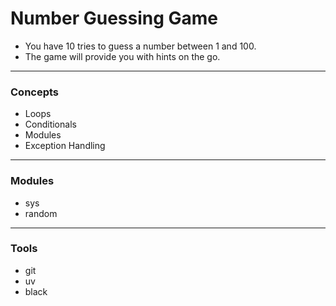 # Number Guessing Game
- You have 10 tries to guess a number between 1 and 100. 
- The game will provide you with hints on the go.

---
### Concepts
- Loops
- Conditionals
- Modules
- Exception Handling

---
### Modules
- sys
- random

---
### Tools
- git
- uv
- black